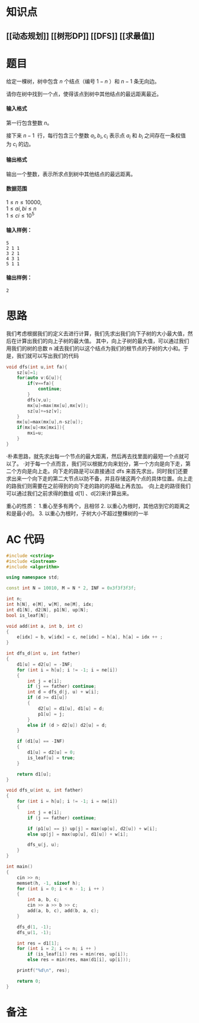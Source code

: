 # 知识点
  ## [[动态规划]] [[树形DP]] [[DFS]] [[求最值]]
# 题目
 给定一棵树，树中包含 $n$ 个结点（编号 $1-n$ ）和 $n−1$ 条无向边。

请你在树中找到一个点，使得该点到树中其他结点的最远距离最近。

#### 输入格式

第一行包含整数 $n$。

接下来 $n−1$  行，每行包含三个整数 $a_{i},b_{i},c_{i}$ 表示点 $a_{i}$ 和 $b_{i}$ 之间存在一条权值为 $c_{i}$ 的边。

#### 输出格式

输出一个整数，表示所求点到树中其他结点的最远距离。

#### 数据范围

$1≤n≤10000$,  
$1≤ai,bi≤n$  
$1≤ci≤10^5$

#### 输入样例：

```
5 
2 1 1 
3 2 1 
4 3 1 
5 1 1
```

#### 输出样例：

```
2
```

# 思路
我们考虑根据我们的定义去进行计算，我们先求出我们向下子树的大小最大值，然后在计算出我们的向上子树的最大值。
其中，向上子树的最大值，可以通过我们用我们的树的总数 n 减去我们的以这个结点为我们的根节点的子树的大小和。于是，我们就可以写出我们的代码
```cpp
void dfs(int u,int fa){
	sz[u]=1;
	for(auto v:G[u]){
		if(v==fa){
			continue;
		}
		dfs(v,u);
		mx[u]=max(mx[u],mx[v]);
		sz[u]+=sz[v];
	}
	mx[u]=max(mx[u],n-sz[u]);
	if(mx[u]<mx[mxi]){
		mxi=u;
	}
}
```

·朴素思路，就先求出每一个节点的最大距离，然后再去找里面的最短一个点就可以了。
·对于每一个点而言，我们可以根据方向来划分，第一个方向是向下走，第二个方向是向上走。向下走的路是可以直接通过 dfs 来首先求出，同时我们还要求出来一个向下走的第二大节点以防不备，并且存储这两个点的具体位置。向上走的路我们则需要在之前得到的向下走的路的的基础上再去加。
·向上走的路径我们可以通过我们之前求得的数组 d[1] 、d[2]来计算出来。

重心的性质：
1.重心至多有两个，且相邻
2. 以重心为根时，其他店到它的距离之和是最小的。
3. 以重心为根时，子树大小不超过整棵树的一半
# AC 代码
```cpp
#include <cstring>
#include <iostream>
#include <algorithm>

using namespace std;

const int N = 10010, M = N * 2, INF = 0x3f3f3f3f;

int n;
int h[N], e[M], w[M], ne[M], idx;
int d1[N], d2[N], p1[N], up[N];
bool is_leaf[N];

void add(int a, int b, int c)
{
    e[idx] = b, w[idx] = c, ne[idx] = h[a], h[a] = idx ++ ;
}

int dfs_d(int u, int father)
{
    d1[u] = d2[u] = -INF;
    for (int i = h[u]; i != -1; i = ne[i])
    {
        int j = e[i];
        if (j == father) continue;
        int d = dfs_d(j, u) + w[i];
        if (d >= d1[u])
        {
            d2[u] = d1[u], d1[u] = d;
            p1[u] = j;
        }
        else if (d > d2[u]) d2[u] = d;
    }

    if (d1[u] == -INF)
    {
        d1[u] = d2[u] = 0;
        is_leaf[u] = true;
    }

    return d1[u];
}

void dfs_u(int u, int father)
{
    for (int i = h[u]; i != -1; i = ne[i])
    {
        int j = e[i];
        if (j == father) continue;

        if (p1[u] == j) up[j] = max(up[u], d2[u]) + w[i];
        else up[j] = max(up[u], d1[u]) + w[i];

        dfs_u(j, u);
    }
}

int main()
{
    cin >> n;
    memset(h, -1, sizeof h);
    for (int i = 0; i < n - 1; i ++ )
    {
        int a, b, c;
        cin >> a >> b >> c;
        add(a, b, c), add(b, a, c);
    }

    dfs_d(1, -1);
    dfs_u(1, -1);

    int res = d1[1];
    for (int i = 2; i <= n; i ++ )
        if (is_leaf[i]) res = min(res, up[i]);
        else res = min(res, max(d1[i], up[i]));

    printf("%d\n", res);

    return 0;
}
```
# 备注
